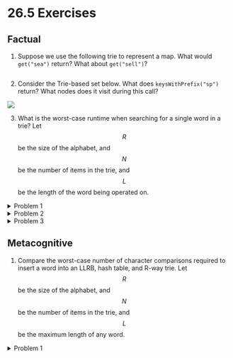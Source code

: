 # 26.5 Exercises

## Factual

1. Suppose we use the following trie to represent a map. What would `get("sea")` return? What about `get("sell")`?

<figure><img src="../.gitbook/assets/image (147).png" alt=""><figcaption></figcaption></figure>

2. Consider the Trie-based set below. What does `keysWithPrefix("sp")` return? What nodes does it visit during this call?

![](<../.gitbook/assets/image (18).png>)

3. What is the worst-case runtime when searching for a single word in a trie? Let $$R$$ be the size of the alphabet, and $$N$$ be the number of items in the trie, and $$L$$ be the length of the word being operated on.

<details>

<summary>Problem 1</summary>

`sea` terminates at the node with value 6. `sell` does not exist in the trie (since it does not terminate at the node with `l`, so the `get` operation returns null.

</details>

<details>

<summary>Problem 2</summary>

`keysWithPrefix` follows the prefix to the final letter of the prefix, then performs DFS from that node to get all children.&#x20;

During this procedure, it traverses the nodes `s, p, i, t, e, y`. The final return value is `spit, spite, spy`.

</details>

<details>

<summary>Problem 3</summary>

$$\Theta(L)$$. In the worst case, the word is a prefix of some other word in the trie, but is not present in the trie itself. In this case, we go through all the letters of the word.

</details>

## Metacognitive

1. Compare the worst-case number of character comparisons required to insert a word into an LLRB, hash table, and R-way trie. Let $$R$$ be the size of the alphabet, and $$N$$ be the number of items in the trie, and $$L$$ be the maximum length of any word.

<details>

<summary>Problem 1</summary>

**LLRB**: We always insert at the bottom of the LLRB, so there are $$\Theta(\log N)$$comparisons to figure out where the new node goes. Each word comparison takes up to $$L$$ character comparisons. Thus, there are $$\Theta(L \log N)$$ comparisons.

**Hash table**: In the worst case, all items hash to the same bucket. On an insertion, we must compare a word to all other words in the bucket for equality. Assuming this bucket has $$N$$ items, this takes $$\Theta(LN)$$ comparisons.

**R-way trie**: In the worst case, we follow or create $$L$$ nodes to the end of the word. Thus, there are at most $$\Theta(L)$$ comparisons.

</details>
